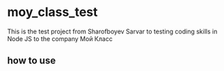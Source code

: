 # moy_class_test
This is the test project from Sharofboyev Sarvar to testing coding skills in Node JS to the company Мой Класс

## how to use
